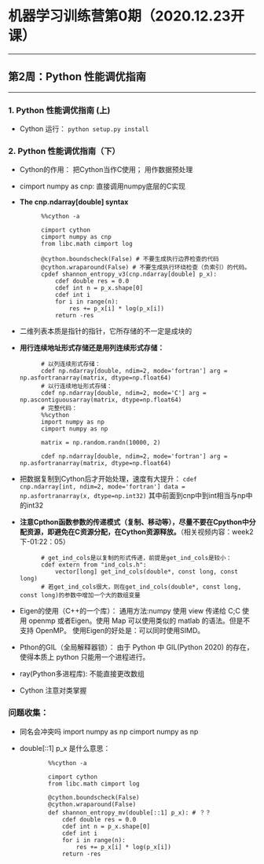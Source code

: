 # 机器学习训练营第0期（2020.12.23开课）
---
## 第2周：Python 性能调优指南
---
### 1. Python 性能调优指南 (上)
* Cython 运行：
  `python setup.py install`

### 2. Python 性能调优指南（下）
* Cython的作用：
  把Cython当作C使用；
  用作数据预处理
* cimport numpy as cnp: 直接调用numpy底层的C实现
* **The cnp.ndarray[double] syntax**
  
            %%cython -a

            cimport cython
            cimport numpy as cnp
            from libc.math cimport log

            @cython.boundscheck(False) # 不要生成执行边界检查的代码
            @cython.wraparound(False) # 不要生成执行环绕检查（负索引）的代码。
            cpdef shannon_entropy_v3(cnp.ndarray[double] p_x):
                cdef double res = 0.0
                cdef int n = p_x.shape[0]
                cdef int i
                for i in range(n):
                    res += p_x[i] * log(p_x[i])
                return -res
* 二维列表本质是指针的指针，它所存储的不一定是成块的
* **用行连续地址形式存储还是用列连续形式存储：**
            
            # 以列连续形式存储：
            cdef np.ndarray[double, ndim=2, mode='fortran'] arg = np.asfortranarray(matrix, dtype=np.float64)
            # 以行连续地址形式存储：
            cdef np.ndarray[double, ndim=2, mode='C'] arg = np.ascontiguousarray(matrix, dtype=np.float64)
            # 完整代码：
            %%cython 
            import numpy as np
            cimport numpy as np

            matrix = np.random.randn(10000, 2)

            cdef np.ndarray[double, ndim=2, mode='fortran'] arg = np.asfortranarray(matrix, dtype=np.float64)
* 把数据复制到Cython后才开始处理，速度有大提升：
  `cdef cnp.ndarray[int, ndim=2, mode='fortran'] data = np.asfortranarray(x, dtype=np.int32)` 其中前面到cnp中到int相当与np中的int32
* **注意Cpthon函数参数的传递模式（复制、移动等），尽量不要在Cpython中分配资源，即避免在C资源分配，在Cython资源释放。**（相关视频内容：week2下-01:22：05）

            # get_ind_cols是以复制的形式传递，前提是get_ind_cols是较小：
            cdef extern from "ind_cols.h":
                vector[long] get_ind_cols(double*, const long, const long)
            # 若get_ind_cols很大，则在get_ind_cols(double*, const long, const long)的参数中增加一个大的数组变量

* Eigen的使用（C++的一个库）：
  通用方法:numpy 使用 view 传递给 C;C 使用 openmp 或者Eigen。使用 Map 可以使用类似的 matlab 的语法。但是不支持 OpenMP。
  使用Eigen的好处是：可以同时使用SIMD。

* Pthon的GIL（全局解释器锁）：
  由于 Python 中 GIL(Python 2020) 的存在，使得本质上 python 只能用一个进程进行。

* ray(Python多进程库): 不能直接更改数组
* Cython 注意对类掌握

### 问题收集：
* 同名会冲突吗
  import numpy as np 
  cimport numpy as np

* double[::1] p_x 是什么意思：

              %%cython -a

              cimport cython
              from libc.math cimport log

              @cython.boundscheck(False)
              @cython.wraparound(False)
              def shannon_entropy_mv(double[::1] p_x): # ？？
                  cdef double res = 0.0
                  cdef int n = p_x.shape[0]
                  cdef int i
                  for i in range(n):
                      res += p_x[i] * log(p_x[i])
                  return -res
